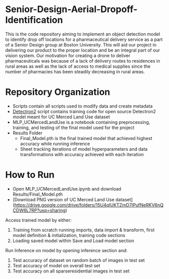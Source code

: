 # Senior-Design-Aerial-Dropoff-Identification

This is the code repository aiming to implement an object detection model to identify drop off locations for a pharmaceutical delivery service as a part of a Senior Design group at Boston University. This will aid our project in delivering our product to the proper location and be an integral part of our vision system. Our motivation for creating a drone to deliver pharmaceuticals was because of a lack of delivery routes to residences in rural areas as well as the lack of access to medical supplies since the number of pharmacies has been steadily decreasing in rural areas.

# Repository Organization

- Scripts contain all scripts used to modify data and create metadata
- [Detectron2](https://github.com/facebookresearch/detectron2) script contains training code for open source Detectron2 model meant for UC Merced Land Use dataset
- MLP_UCMercedLandUse is a notebook containing preprocessing, training, and testing of the final model used for the project
- Results Folder 
    - Final_Model.pth is the final trained model that achieved highest accuracy while running inference
    - Sheet tracking iterations of model hyperparameters and data transformations with accuracy achieved with each iteration

# How to Run

- Open MLP_UCMercedLandUse.ipynb and download Results/Final_Model.pth
- [Download PNG version of UC Merced Land Use dataset] (https://drive.google.com/drive/folders/15U4qIUKTZmD7lPufNeRKV6nQCDW6L7RP?usp=sharing)

Access trained model by either:
1. Training from scratch running imports, data import & transform, first model definition & initialization, training code sections
2. Loading saved model within Save and Load model section

Run Inference on model by opening inference section and:
1. Test accuracy of dataset on random batch of images in test set
2. Test accuracy of model on overall test set
3. Test accuracy on all sparseresidential images in test set